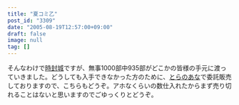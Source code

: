 ```yaml
---
title: "夏コミ乙"
post_id: "3309"
date: "2005-08-19T12:57:00+09:00"
draft: false
image: null
tag: []
---
```



そんなわけで[時封城](/!/thA/)ですが、無事1000部中935部がどこかの皆様の手元に渡っていきました。どうしても入手できなかった方のために、[とらのあな](http://www.toranoana.jp/)で委託販売しておりますので、こちらもどうぞ。アホなくらいの数仕入れたからまず売り切れることはないと思いますのでごゆっくりとどうぞ。
